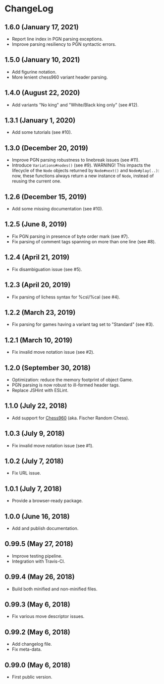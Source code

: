 ChangeLog
=========

1.6.0 (January 17, 2021)
------------------------
* Report line index in PGN parsing exceptions.
* Improve parsing resiliency to PGN syntactic errors.

1.5.0 (January 10, 2021)
-----------------------
* Add figurine notation.
* More lenient chess960 variant header parsing.

1.4.0 (August 22, 2020)
-----------------------
* Add variants "No king" and "White/Black king only" (see #12).

1.3.1 (January 1, 2020)
-----------------------
* Add some tutorials (see #10).

1.3.0 (December 20, 2019)
-------------------------
* Improve PGN parsing robustness to linebreak issues (see #11).
* Introduce `Variations#nodes()` (see #9). WARNING! This impacts the lifecycle of the `Node` objects returned by `Node#next()` and
`Node#play(..)`: now, these functions always return a new instance of `Node`, instead of reusing the current one.

1.2.6 (December 15, 2019)
-------------------------
* Add some missing documentation (see #10).

1.2.5 (June 8, 2019)
--------------------
* Fix PGN parsing in presence of byte order mark (see #7).
* Fix parsing of comment tags spanning on more than one line (see #8).

1.2.4 (April 21, 2019)
----------------------
* Fix disambiguation issue (see #5).

1.2.3 (April 20, 2019)
----------------------
* Fix parsing of lichess syntax for %csl/%cal (see #4).

1.2.2 (March 23, 2019)
----------------------
* Fix parsing for games having a variant tag set to "Standard" (see #3).

1.2.1 (March 10, 2019)
----------------------
* Fix invalid move notation issue (see #2).

1.2.0 (September 30, 2018)
--------------------------
* Optimization: reduce the memory footprint of object Game.
* PGN parsing is now robust to ill-formed header tags.
* Replace JSHint with ESLint.

1.1.0 (July 22, 2018)
---------------------
* Add support for [Chess960](https://en.wikipedia.org/wiki/Chess960) (aka. Fischer Random Chess).

1.0.3 (July 9, 2018)
--------------------
* Fix invalid move notation issue (see #1).

1.0.2 (July 7, 2018)
--------------------
* Fix URL issue.

1.0.1 (July 7, 2018)
--------------------
* Provide a browser-ready package.

1.0.0 (June 16, 2018)
---------------------
* Add and publish documentation.

0.99.5 (May 27, 2018)
---------------------
* Improve testing pipeline.
* Integration with Travis-CI.

0.99.4 (May 26, 2018)
---------------------
* Build both minified and non-minified files.

0.99.3 (May 6, 2018)
--------------------
* Fix various move descriptor issues.

0.99.2 (May 6, 2018)
--------------------
* Add changelog file.
* Fix meta-data.

0.99.0 (May 6, 2018)
--------------------
* First public version.
